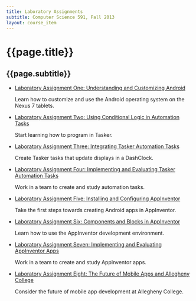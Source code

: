 ```yaml
---
title: Laboratory Assignments
subtitle: Computer Science 591, Fall 2013
layout: course_item
---
```


# {{page.title}}
## {{page.subtitle}}

<ul>

<li><a href="{{site.baseurl}}teaching/cs591F2013/provide/homework/hw1/cs591F2013-hw1.pdf">Laboratory Assignment One: Understanding and Customizing Android</a> <p>Learn how to customize and use the Android operating system on the Nexus 7 tablets.</p>

<li><a href="{{site.baseurl}}teaching/cs591F2013/provide/homework/hw2/cs591F2013-hw2.pdf">Laboratory Assignment Two: Using Conditional Logic in Automation Tasks</a> <p>Start learning how to program in Tasker.</p>

<li><a href="{{site.baseurl}}teaching/cs591F2013/provide/homework/hw3/cs591F2013-hw3.pdf">Laboratory Assignment Three: Integrating Tasker Automation Tasks</a> <p>Create Tasker tasks that update displays in a DashClock.</p>

<li><a href="{{site.baseurl}}teaching/cs591F2013/provide/homework/hw4/cs591F2013-hw4.pdf">Laboratory Assignment Four: Implementing and Evaluating Tasker Automation Tasks</a> <p>Work in a team to create and study automation tasks.</p>

<li><a href="{{site.baseurl}}teaching/cs591F2013/provide/homework/hw5/cs591F2013-hw5.pdf">Laboratory Assignment Five: Installing and Configuring AppInventor</a> <p>Take the first steps towards creating Android apps in AppInventor.</p>

<li><a href="{{site.baseurl}}teaching/cs591F2013/provide/homework/hw6/cs591F2013-hw6.pdf">Laboratory Assignment Six: Components and Blocks in AppInventor</a> <p>Learn how to use the AppInventor development environment.</p>

<li><a href="{{site.baseurl}}teaching/cs591F2013/provide/homework/hw7/cs591F2013-hw7.pdf">Laboratory Assignment Seven: Implementing and Evaluating AppInventor Apps</a> <p>Work in a team to create and study AppInventor apps.</p>

<li><a href="{{site.baseurl}}teaching/cs591F2013/provide/homework/hw8/cs591F2013-hw8.pdf">Laboratory Assignment Eight: The Future of Mobile Apps and Allegheny College</a> <p>Consider the future of mobile app development at Allegheny College.</p>

</ul>
